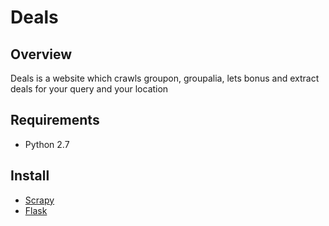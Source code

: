 # Deals

## Overview
Deals is a website which crawls groupon, groupalia, lets bonus and extract deals for your query and your location

## Requirements
* Python 2.7

## Install
* [Scrapy](URL "https://github.com/scrapy/scrapy")
* [Flask](URL "https://github.com/mitsuhiko/flask")
